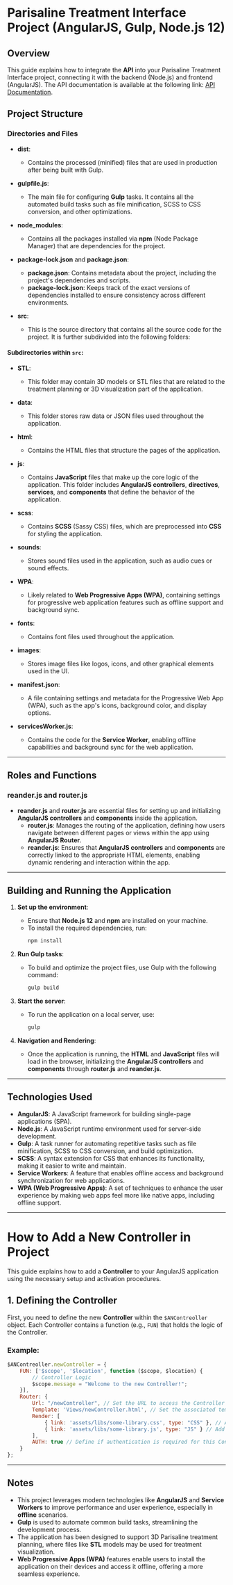 # Parisaline Treatment Interface Project (AngularJS, Gulp, Node.js 12)

## Overview
This guide explains how to integrate the **API** into your Parisaline Treatment Interface project, connecting it with the backend (Node.js) and frontend (AngularJS). The API documentation is available at the following link: [API Documentation](https://api.setupaligners.com/doc-TP).


## Project Structure

### Directories and Files

- **dist**: 
  - Contains the processed (minified) files that are used in production after being built with Gulp.

- **gulpfile.js**: 
  - The main file for configuring **Gulp** tasks. It contains all the automated build tasks such as file minification, SCSS to CSS conversion, and other optimizations.

- **node_modules**: 
  - Contains all the packages installed via **npm** (Node Package Manager) that are dependencies for the project.

- **package-lock.json** and **package.json**:
  - **package.json**: Contains metadata about the project, including the project's dependencies and scripts.
  - **package-lock.json**: Keeps track of the exact versions of dependencies installed to ensure consistency across different environments.

- **src**: 
  - This is the source directory that contains all the source code for the project. It is further subdivided into the following folders:

#### Subdirectories within `src`:

- **STL**: 
  - This folder may contain 3D models or STL files that are related to the treatment planning or 3D visualization part of the application.

- **data**: 
  - This folder stores raw data or JSON files used throughout the application.

- **html**: 
  - Contains the HTML files that structure the pages of the application.

- **js**: 
  - Contains **JavaScript** files that make up the core logic of the application. This folder includes **AngularJS controllers**, **directives**, **services**, and **components** that define the behavior of the application.

- **scss**: 
  - Contains **SCSS** (Sassy CSS) files, which are preprocessed into **CSS** for styling the application.

- **sounds**: 
  - Stores sound files used in the application, such as audio cues or sound effects.

- **WPA**: 
  - Likely related to **Web Progressive Apps (WPA)**, containing settings for progressive web application features such as offline support and background sync.

- **fonts**: 
  - Contains font files used throughout the application.

- **images**: 
  - Stores image files like logos, icons, and other graphical elements used in the UI.

- **manifest.json**: 
  - A file containing settings and metadata for the Progressive Web App (WPA), such as the app's icons, background color, and display options.

- **servicesWorker.js**: 
  - Contains the code for the **Service Worker**, enabling offline capabilities and background sync for the web application.

---

## Roles and Functions

### **reander.js** and **router.js**
- **reander.js** and **router.js** are essential files for setting up and initializing **AngularJS controllers** and **components** inside the application.
  - **router.js**: Manages the routing of the application, defining how users navigate between different pages or views within the app using **AngularJS Router**.
  - **reander.js**: Ensures that **AngularJS controllers** and **components** are correctly linked to the appropriate HTML elements, enabling dynamic rendering and interaction within the app.

---

## Building and Running the Application

1. **Set up the environment**:
   - Ensure that **Node.js 12** and **npm** are installed on your machine.
   - To install the required dependencies, run:
     ```bash
     npm install
     ```

2. **Run Gulp tasks**:
   - To build and optimize the project files, use Gulp with the following command:
     ```bash
     gulp build
     ```

3. **Start the server**:
   - To run the application on a local server, use:
     ```bash
     gulp
     ```

4. **Navigation and Rendering**:
   - Once the application is running, the **HTML** and **JavaScript** files will load in the browser, initializing the **AngularJS controllers** and **components** through **router.js** and **reander.js**.

---

## Technologies Used

- **AngularJS**: A JavaScript framework for building single-page applications (SPA).
- **Node.js**: A JavaScript runtime environment used for server-side development.
- **Gulp**: A task runner for automating repetitive tasks such as file minification, SCSS to CSS conversion, and build optimization.
- **SCSS**: A syntax extension for CSS that enhances its functionality, making it easier to write and maintain.
- **Service Workers**: A feature that enables offline access and background synchronization for web applications.
- **WPA (Web Progressive Apps)**: A set of techniques to enhance the user experience by making web apps feel more like native apps, including offline support.

---
# How to Add a New Controller in Project

This guide explains how to add a **Controller** to your AngularJS application using the necessary setup and activation procedures.

## 1. Defining the Controller

First, you need to define the new **Controller** within the `$ANContreoller` object. Each Controller contains a function (e.g., `FUN`) that holds the logic of the Controller.

### Example:

```javascript
$ANContreoller.newController = {
    FUN: ['$scope', '$location', function ($scope, $location) {
        // Controller Logic
        $scope.message = "Welcome to the new Controller!";
    }],
    Router: {
        Url: "/newController", // Set the URL to access the Controller
        Template: 'Views/newController.html', // Set the associated template (HTML) for the Controller
        Render: [
            { link: 'assets/libs/some-library.css', type: "CSS" }, // Add CSS files
            { link: 'assets/libs/some-library.js', type: "JS" } // Add JS files
        ],
        AUTH: true // Define if authentication is required for this Controller
    }
};
```
----
## Notes

- This project leverages modern technologies like **AngularJS** and **Service Workers** to improve performance and user experience, especially in **offline** scenarios.
- **Gulp** is used to automate common build tasks, streamlining the development process.
- The application has been designed to support 3D Parisaline treatment planning, where files like **STL** models may be used for treatment visualization.
- **Web Progressive Apps (WPA)** features enable users to install the application on their devices and access it offline, offering a more seamless experience.

